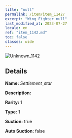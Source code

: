 ```yaml
---
title: "null"
permalink: /item/item_1142/
excerpt: "Wing Fighter null"
last_modified_at: 2023-07-27
locale: en
ref: "item_1142.md"
toc: false
classes: wide
---
```



 ![Unknown_1142](/images/item/Settlement_star_p.png)



## Details

 **Name:** *Settlement_star* 

 **Description:** 

 **Rarity:** 1 

 **Type:** 1 

 **Suction:** true 

 **Auto Suction:** false 


